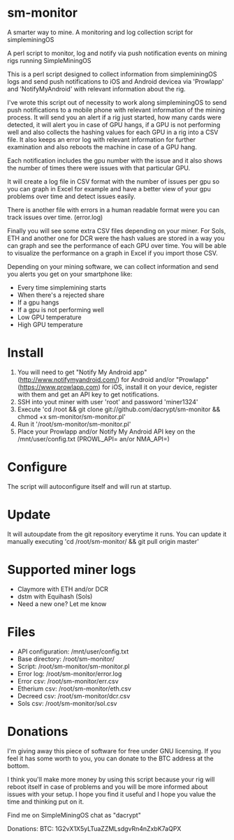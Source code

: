 # sm-monitor
A smarter way to mine. A monitoring and log collection script for simpleminingOS

A perl script to monitor, log and notify via push notification events on mining rigs running SimpleMiningOS 

This is a perl script designed to collect information from simpleminingOS logs and send push notifications to iOS and Android devicea via 'Prowlapp' and 'NotifyMyAndroid' with relevant information about the rig. 

I've wrote this script out of necessity to work along simpleminingOS to send push notifications to a mobile phone with relevant information of the mining process. It will send you an alert if a rig just started, how many cards were detected, it will alert you in case of GPU hangs, if a GPU is not performing well and also collects the hashing values for each GPU in a rig into a CSV file. It also keeps an error log with relevant information for further examination and also reboots the machine in case of a GPU hang. 

Each notification includes the gpu number with the issue and it also shows the number of times there were issues with that particular GPU.

It will create a log file in CSV format with the number of issues per gpu so you can graph in Excel for example and have a better view of your gpu problems over time and detect issues easily.

There is another file with errors in a human readable format were you can track issues over time. (error.log)

Finally you will see some extra CSV files depending on your miner. For Sols, ETH and another one for DCR were the hash values are stored in a way you can graph and see the performance of each GPU over time. You will be able to visualize the performance on a graph in Excel if you import those CSV.

Depending on your mining software, we can collect information and send you alerts you get on your smartphone like:
- Every time simplemining starts
- When there's a rejected share
- If a gpu hangs
- If a gpu is not performing well
- Low GPU temperature
- High GPU temperature

# Install
1. You will need to get "Notify My Android app" (http://www.notifymyandroid.com/) for Android and/or "Prowlapp" (https://www.prowlapp.com) for iOS, install it on your device, register with them and get an API key to get notifications.
2. SSH into yout miner with user 'root' and password 'miner1324'
3. Execute 'cd /root && git clone git://github.com/dacrypt/sm-monitor && chmod +x sm-monitor/sm-monitor.pl'
4. Run it '/root/sm-monitor/sm-monitor.pl'
5. Place your Prowlapp and/or Notify My Android API key on the /mnt/user/config.txt (PROWL_API= an/or NMA_API=)

# Configure
The script will autoconfigure itself and will run at startup. 

# Update
It will autoupdate from the git repository everytime it runs. 
You can update it manually executing 'cd /root/sm-monitor/ && git pull origin master'

# Supported miner logs
- Claymore with ETH and/or DCR
- dstm with Equihash (Sols)
- Need a new one? Let me know

# Files
- API configuration: /mnt/user/config.txt
- Base directory: /root/sm-monitor/
- Script: /root/sm-monitor/sm-monitor.pl
- Error log: /root/sm-monitor/error.log
- Error csv: /root/sm-monitor/err.csv
- Etherium csv: /root/sm-monitor/eth.csv
- Decreed csv: /root/sm-monitor/dcr.csv
- Sols csv: /root/sm-monitor/sol.csv

# Donations
I'm giving away this piece of software for free under GNU licensing. If you feel it has some worth to you, you can donate to the BTC address at the bottom.

I think you'll make more money by using this script because your rig will reboot itself in case of problems and you will be more informed about issues with your setup. I hope you find it useful and I hope you value the time and thinking put on it.

Find me on SimpleMiningOS chat as "dacrypt"

Donations: 
BTC: 1G2vX1X5yLTuaZZMLsdgvRn4nZxbK7aQPX
